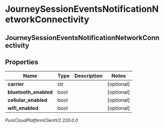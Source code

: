 # JourneySessionEventsNotificationNetworkConnectivity

## JourneySessionEventsNotificationNetworkConnectivity

## Properties

|Name | Type | Description | Notes|
|------------ | ------------- | ------------- | -------------|
| **carrier** | str |  | [optional] |
| **bluetooth_enabled** | bool |  | [optional] |
| **cellular_enabled** | bool |  | [optional] |
| **wifi_enabled** | bool |  | [optional] |



_PureCloudPlatformClientV2 220.0.0_

